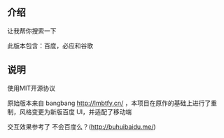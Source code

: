 ## 介绍
让我帮你搜索一下

此版本包含：百度，必应和谷歌

## 说明
使用MIT开源协议


原始版本来自 bangbang http://lmbtfy.cn/ ，本项目在原作的基础上进行了重制，风格变更为新版百度 UI，并适配了移动端

交互效果参考了 不会百度么？(http://buhuibaidu.me/)
